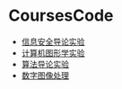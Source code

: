 # CoursesCode

* [信息安全导论实验](Cryptology_Exp/README.md)
* [计算机图形学实验](ComputerGraphics/README.md)
* [算法导论实验](Algorithm/README.md)
* [数字图像处理](DIP/README.md)